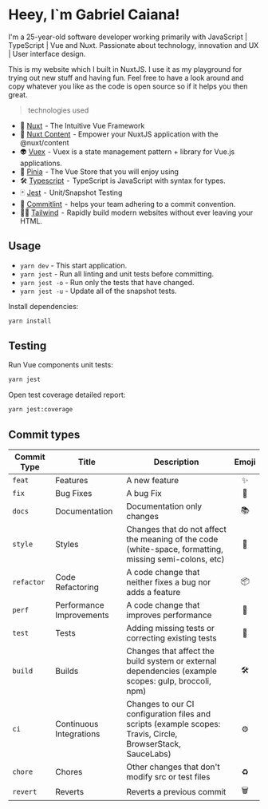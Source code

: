 # Heey, I`m Gabriel Caiana!

I'm a 25-year-old software developer working primarily with JavaScript | TypeScript | Vue and Nuxt. Passionate about technology, innovation and UX | User interface design.

This is my website which I built in NuxtJS. I use it as my playground for trying out new stuff and having fun. Feel free to have a look around and copy whatever you like as the code is open source so if it helps you then great.

> technologies used

-   💚 [Nuxt](https://nuxtjs.org/)  - The Intuitive Vue Framework
-   🧪 [Nuxt Content](https://content.nuxtjs.org/)  - Empower your NuxtJS application with the @nuxt/content
-   👽 [Vuex](https://vuex.vuejs.org/)  - Vuex is a state management pattern + library for Vue.js applications.
-   🍍 [Pinia](https://pinia.vuejs.org/)  - The Vue Store that you will enjoy using
-   🛠 [Typescript](https://www.typescriptlang.org/)  -  TypeScript is JavaScript with syntax for types.
-   🃏 [Jest](https://jestjs.io/)  -  Unit/Snapshot Testing
-   🧩 [Commitlint](https://commitlint.js.org/#/)  -  helps your team adhering to a commit convention.
-   🐻‍❄️ [Tailwind](https://tailwindcss.com/)  -  Rapidly build modern websites without ever leaving your HTML.

## Usage

-   `yarn dev` - This start application.
-   `yarn jest` - Run all linting and unit tests before committing.
-   `yarn jest -o` - Run only the tests that have changed.
-   `yarn jest -u` - Update all of the snapshot tests.


Install dependencies:

```sh
yarn install
```

## Testing

Run Vue components unit tests:

```sh
yarn jest
```

Open test coverage detailed report:

```sh
yarn jest:coverage
```
## Commit types

| Commit Type | Title                    | Description                                                                                                 | Emoji |
| ----------- | ------------------------ | ----------------------------------------------------------------------------------------------------------- | :---: |
| `feat`      | Features                 | A new feature                                                                                               |   ✨   |
| `fix`       | Bug Fixes                | A bug Fix                                                                                                   |   🐛   |
| `docs`      | Documentation            | Documentation only changes                                                                                  |   📚   |
| `style`     | Styles                   | Changes that do not affect the meaning of the code (white-space, formatting, missing semi-colons, etc)      |   💎   |
| `refactor`  | Code Refactoring         | A code change that neither fixes a bug nor adds a feature                                                   |   📦   |
| `perf`      | Performance Improvements | A code change that improves performance                                                                     |   🚀   |
| `test`      | Tests                    | Adding missing tests or correcting existing tests                                                           |   🚨   |
| `build`     | Builds                   | Changes that affect the build system or external dependencies (example scopes: gulp, broccoli, npm)         |   🛠   |
| `ci`        | Continuous Integrations  | Changes to our CI configuration files and scripts (example scopes: Travis, Circle, BrowserStack, SauceLabs) |   ⚙️   |
| `chore`     | Chores                   | Other changes that don't modify src or test files                                                           |   ♻️   |
| `revert`    | Reverts                  | Reverts a previous commit                                                                                   |   🗑   |

